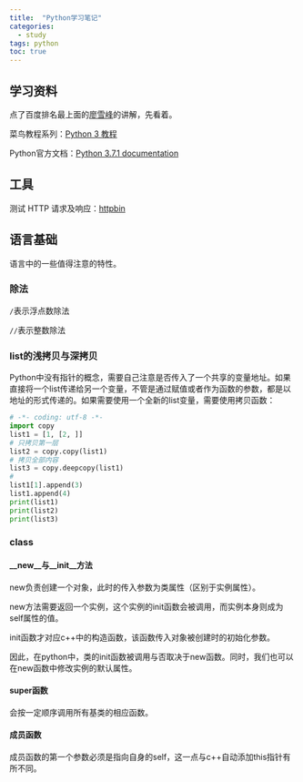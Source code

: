 ```yaml
---
title:  "Python学习笔记"
categories:
  - study
tags: python
toc: true
---
```


## 学习资料

点了百度排名最上面的[廖雪峰](https://www.liaoxuefeng.com/wiki/0014316089557264a6b348958f449949df42a6d3a2e542c000)的讲解，先看着。

菜鸟教程系列：[Python 3 教程](http://www.runoob.com/python3/python3-tutorial.html)

Python官方文档：[Python 3.7.1 documentation](https://docs.python.org/3/index.html)



## 工具

测试 HTTP 请求及响应：[httpbin](https://github.com/Runscope/httpbin)



## 语言基础

语言中的一些值得注意的特性。



### 除法

`/`表示浮点数除法

`//`表示整数除法



### list的浅拷贝与深拷贝

Python中没有指针的概念，需要自己注意是否传入了一个共享的变量地址。如果直接将一个list传递给另一个变量，不管是通过赋值或者作为函数的参数，都是以地址的形式传递的。如果需要使用一个全新的list变量，需要使用拷贝函数：

```python
# -*- coding: utf-8 -*-
import copy
list1 = [1, [2, ]]
# 只拷贝第一层
list2 = copy.copy(list1)
# 拷贝全部内容
list3 = copy.deepcopy(list1)
# 
list1[1].append(3)
list1.append(4)
print(list1)
print(list2)
print(list3)

```



### class



#### \_\_new\_\_与\_\_init\_\_方法

new负责创建一个对象，此时的传入参数为类属性（区别于实例属性）。

new方法需要返回一个实例，这个实例的init函数会被调用，而实例本身则成为self属性的值。

init函数才对应c++中的构造函数，该函数传入对象被创建时的初始化参数。

因此，在python中，类的init函数被调用与否取决于new函数。同时，我们也可以在new函数中修改实例的默认属性。



#### super函数

会按一定顺序调用所有基类的相应函数。



#### 成员函数

成员函数的第一个参数必须是指向自身的self，这一点与c++自动添加this指针有所不同。

